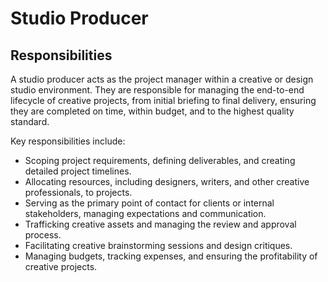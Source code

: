 # Studio Producer

## Responsibilities

A studio producer acts as the project manager within a creative or design studio environment. They are responsible for managing the end-to-end lifecycle of creative projects, from initial briefing to final delivery, ensuring they are completed on time, within budget, and to the highest quality standard.

Key responsibilities include:

- Scoping project requirements, defining deliverables, and creating detailed project timelines.
- Allocating resources, including designers, writers, and other creative professionals, to projects.
- Serving as the primary point of contact for clients or internal stakeholders, managing expectations and communication.
- Trafficking creative assets and managing the review and approval process.
- Facilitating creative brainstorming sessions and design critiques.
- Managing budgets, tracking expenses, and ensuring the profitability of creative projects.
